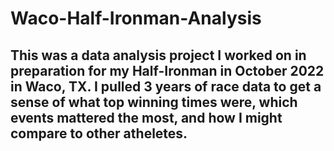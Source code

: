 # Waco-Half-Ironman-Analysis
## This was a data analysis project I worked on in preparation for my Half-Ironman in October 2022 in Waco, TX. I pulled 3 years of race data to get a sense of what top winning times were, which events mattered the most, and how I might compare to other atheletes. 
